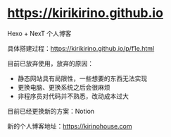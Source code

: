 # <https://kirikirino.github.io>

Hexo + NexT 个人博客

具体搭建过程：https://kirikirino.github.io/p/f1e.html

目前已放弃使用，放弃的原因：

+ 静态网站具有局限性，一些想要的东西无法实现
+ 更换电脑、更换系统之后会很麻烦
+ 非程序员对代码并不熟悉，改动成本过大

目前已经更换新的方案：Notion

新的个人博客地址：https://kirinohouse.com
